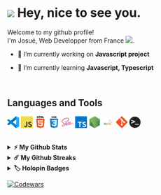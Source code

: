 <h1><img src="https://emojis.slackmojis.com/emojis/images/1531849430/4246/blob-sunglasses.gif?1531849430" width="30"/> Hey, nice to see you.</h1>
  
<p>Welcome to my github profile!<br> I'm Josué, Web Developper from France <img src="https://cdn-icons-png.flaticon.com/512/197/197560.png" width="13"/>.
</p>


- 🔭 I’m currently working on **Javascript project**

- 🌱 I’m currently learning **Javascript, Typescript**

</br>



## Languages and Tools


<code><img height="27" src="https://raw.githubusercontent.com/github/explore/80688e429a7d4ef2fca1e82350fe8e3517d3494d/topics/visual-studio-code/visual-studio-code.png"></code>
<code><img height="27" src="https://raw.githubusercontent.com/github/explore/80688e429a7d4ef2fca1e82350fe8e3517d3494d/topics/javascript/javascript.png"></code>
<code><img height = "27" src = "https://raw.githubusercontent.com/github/explore/80688e429a7d4ef2fca1e82350fe8e3517d3494d/topics/html/html.png"></code>
<code><img height = "27" src = "https://raw.githubusercontent.com/github/explore/80688e429a7d4ef2fca1e82350fe8e3517d3494d/topics/css/css.png"></code>
<code><img height = "27" src = "https://raw.githubusercontent.com/github/explore/80688e429a7d4ef2fca1e82350fe8e3517d3494d/topics/sass/sass.png"></code>
<code><img height = "27" src = "https://raw.githubusercontent.com/github/explore/80688e429a7d4ef2fca1e82350fe8e3517d3494d/topics/typescript/typescript.png"></code>
<code><img height = "27" src = "https://raw.githubusercontent.com/github/explore/80688e429a7d4ef2fca1e82350fe8e3517d3494d/topics/nodejs/nodejs.png"></code>
<code><img height = "27" src = "https://raw.githubusercontent.com/github/explore/80688e429a7d4ef2fca1e82350fe8e3517d3494d/topics/mysql/mysql.png"></code>
<code><img height="27" src="https://raw.githubusercontent.com/devicons/devicon/master/icons/git/git-original.svg" alt="git"></code>
<code><img height="27" src="https://raw.githubusercontent.com/github/explore/80688e429a7d4ef2fca1e82350fe8e3517d3494d/topics/terminal/terminal.png" alt="terminal"></code>



</br>
<details>	
  <summary><b>⚡ My Github Stats</b></summary>

  <br />
  <img height="180em" src="https://github-readme-stats.vercel.app/api?username=rowada&show_icons=true&count_private=true&hide_border=true&theme=dark" />
  <img height="180em" src="https://github-readme-stats.vercel.app/api/top-langs/?username=rowada&hide_border=true&layout=compact&theme=dark"/>
</details>

<details>	
  <summary><b>☄️ My Github Streaks</b></summary>

  <br />
  <img height="180em" src="https://github-readme-streak-stats.herokuapp.com/?user=Rowada&hide_border=true&layout=compact&theme=dark" />
</details>


<details>
  <summary><b>🏷️ Holopin Badges</b></summary>
  
  <p><a href="https://holopin.io/@rowada"><img src="https://holopin.me/rowada" alt="@rowada&#;s Holopin board"></a></p>
  </details>

[![Codewars](https://www.codewars.com/users/rowada/badges/large)](https://www.codewars.com/users/rowada)
 
